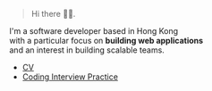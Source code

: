 > Hi there 👋🏼. 

I'm a software developer based in Hong Kong  
with a particular focus on **building web applications**  
and an interest in building scalable teams.

- [CV](./cv/)
- [Coding Interview Practice](./questions/)